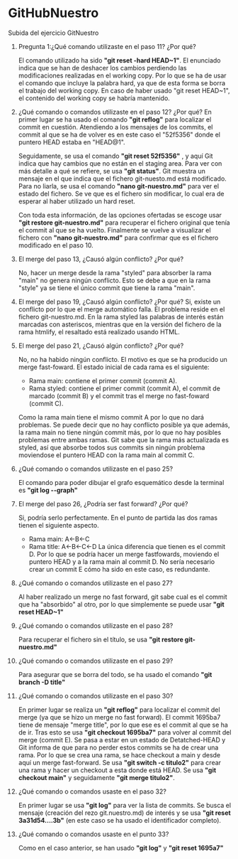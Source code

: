 # GitHubNuestro
Subida del ejercicio GitNuestro

1. Pregunta 1:¿Qué comando utilizaste en el paso 11? ¿Por qué?

	El comando utilizado ha sido **"git reset -hard HEAD~1"**.
El enunciado indica que se han de deshacer los cambios perdiendo las 
modificaciones realizadas en el working copy. Por lo que se ha de usar el
comando que incluye la palabra hard, ya que de esta forma se borra el 
trabajo del working copy. En caso de haber usado "git reset HEAD~1",
el contenido del working copy se habría mantenido.

2. ¿Qué comando o comandos utilizaste en el paso 12? ¿Por qué?
	En primer lugar se ha usado el comando **"git reflog"** para localizar el 
commit en cuestión. Atendiendo a los mensajes de los commits, el commit al 
que se ha de volver es en este caso el "52f5356" donde el puntero HEAD 
estaba en "HEAD@1".

	Seguidamente, se usa el comando **"git reset 52f5356"** , y aquí Git 
indica que hay cambios que no están en el staging area. Para ver con más 
detalle a qué se refiere, se usa **"git status"**. Git muestra un mensaje 
en el que indica  que el fichero git-nuesto.md está modificado. Para no 
liarla, se usa el comando **"nano git-nuestro.md"** para ver el estado del 
fichero. Se ve que es el fichero sin modificar, lo cual era de esperar al 
haber utilizado un hard reset.

	Con toda esta información, de las opciones ofertadas se escoge usar **"git 
restore git-nuestro.md"** para recuperar el fichero original que tenía el 
commit al que se ha vuelto. Finalmente se vuelve a visualizar el fichero 
con **"nano git-nuestro.md"** para confirmar que es el fichero modificado 
en el paso 10.

3. El merge del paso 13, ¿Causó algún conflicto? ¿Por qué?

	No, hacer un merge desde la rama "styled" para absorber la rama "main" 
no genera ningún conflicto. Esto se debe a que en la rama "style" ya se 
tiene el único commit que tiene la rama "main".

4. El merge del paso 19, ¿Causó algún conflicto? ¿Por qué?
	Si, existe un conflicto por lo que el merge automático falla. El 
problema reside en el fichero git-nuestro.md. En la rama styled las 
palabras de interés están marcadas con asteriscos, mientras que en la 
versión del fichero de la rama htmlify, el resaltado está realizado usando 
HTML.

5. El merge del paso 21, ¿Causó algún conflicto? ¿Por qué?

	No, no ha habido ningún conflicto. El motivo es que se ha producido un 
merge fast-foward. El estado inicial de cada rama es el siguiente:
    * Rama main: contiene el primer commit (commit A).
    * Rama styled: contiene el primer commit (commit A), el commit de 
marcado (commit B) y el commit tras el merge no fast-foward (commit C).

	Como la rama main tiene el mismo commit A por lo que no dará problemas. 
Se puede decir que no hay conflicto posible ya que además, la rama main no 
tiene ningún commit más, por lo que no hay posibles problemas entre ambas 
ramas. Git sabe que la rama más actualizada es styled, así que absorbe 
todos sus commits sin ningún problema moviendose el puntero HEAD con la 
rama main al commit C.

6. ¿Qué comando o comandos utilizaste en el paso 25?

	El comando para poder dibujar el grafo esquemático desde la terminal 
es **"git log --graph"**

7. El merge del paso 26, ¿Podría ser fast forward? ¿Por qué?

	Si, podría serlo perfectamente. En el punto de partida las dos ramas 
tienen el siguiente aspecto.
    * Rama main: A<-B<-C
    * Rama title: A<-B<-C<-D
	La única diferencia que tienen es el commit D. Por lo que se podría 
hacer un merge fastfowards, moviendo el puntero HEAD y a la rama main al 
commit D. No sería necesario crear un commit E cómo ha sido en este caso, 
es redundante.

8. ¿Qué comando o comandos utilizaste en el paso 27?
    
	Al haber realizado un merge no fast forward, git sabe cual es el 
commit que ha "absorbido" al otro, por lo que simplemente se puede usar 
**"git reset HEAD~1"**

9. ¿Qué comando o comandos utilizaste en el paso 28?

	Para recuperar el fichero sin el título, se usa **"git restore 
git-nuestro.md"** 

10. ¿Qué comando o comandos utilizaste en el paso 29?

	Para asegurar que se borra del todo, se ha usado el comando **"git 
branch -D title"**

11. ¿Qué comando o comandos utilizaste en el paso 30?

	En primer lugar se realiza un **"git reflog"** para localizar el commit 
del merge (ya que se hizo un merge no fast forward). El commit 1695ba7 
tiene de mensaje "merge title", por lo que ese es el commit al que se ha 
de ir. Tras esto se usa **"git checkout 1695ba7"** para volver al commit 
del merge (commit E).
	Se pasa a estar en un estado de Detatched-HEAD y Git informa de que para 
no perder estos commits se ha de crear una rama. Por lo que se crea una 
rama, se hace checkout a main y desde aquí un merge fast-forward.
	Se usa **"git switch -c titulo2"** para crear una rama y hacer un checkout 
a esta donde está HEAD.
Se usa **"git checkout main"** y seguidamente **"git merge titulo2"**.

12. ¿Qué comando o comandos usaste en el paso 32?

	En primer lugar se usa **"git log"** para ver la lista de commits. Se 
busca el mensaje (creación del rezo git.nuestro.md) de interés y se usa 
**"git reset 3a31d54....3b"** (en este caso se ha usado el identificador 
completo).

13. ¿Qué comando o comandos usaste en el punto 33?

	Como en el caso anterior, se han usado **"git log"** y **"git reset 
1695a7"**

